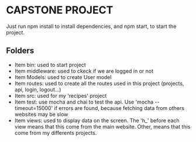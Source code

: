 # CAPSTONE PROJECT

Just run npm install to install dependencies, and npm start, to start the project.

## Folders

* Item bin: used to start project
* Item middleware: used to ckeck if we are logged in or not
* Item Models: used to create User model
* Item routes: used to create all the routes used in this project (projects, api, login, logout...)
* Item src: used for my 'recipes' project
* Item test: use mocha and chai to test the api. Use 'mocha --timeout=15000' if errors are found, because fetching data from others websites may be slow
* Item views: used to display data on the screen. The 'h_' before each view means that this come from the main website. Other, means that this come from my differents projects.
